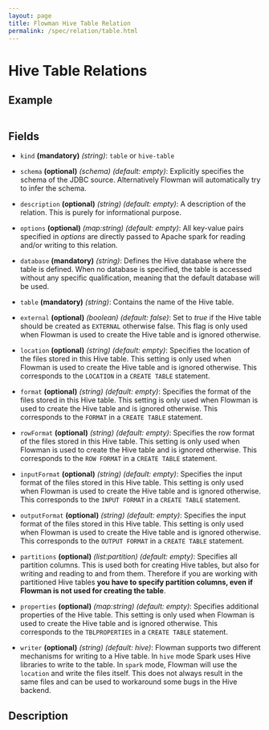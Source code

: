 ```yaml
---
layout: page
title: Flowman Hive Table Relation
permalink: /spec/relation/table.html
---
```

# Hive Table Relations

## Example
```
```

## Fields
 * `kind` **(mandatory)** *(string)*: `table` or `hive-table`
 
 * `schema` **(optional)** *(schema)* *(default: empty)*: 
 Explicitly specifies the schema of the JDBC source. Alternatively Flowman will automatically
 try to infer the schema.
 
 * `description` **(optional)** *(string)* *(default: empty)*:
 A description of the relation. This is purely for informational purpose.
 
 * `options` **(optional)** *(map:string)* *(default: empty)*:
 All key-value pairs specified in *options* are directly passed to Apache spark for reading
 and/or writing to this relation.
 
 * `database` **(mandatory)** *(string)*:
 Defines the Hive database where the table is defined. When no database is specified, the
 table is accessed without any specific qualification, meaning that the default database
 will be used.
  
 * `table` **(mandatory)** *(string)*:
 Contains the name of the Hive table.
 
 * `external` **(optional)** *(boolean)* *(default: false)*: 
 Set to *true* if the Hive table should be created as `EXTERNAL` otherwise false. This flag
 is only used when Flowman is used to create the Hive table and is ignored  otherwise.
 
 * `location` **(optional)** *(string)* *(default: empty)*:
 Specifies the location of the files stored in this Hive table. This setting is only used
 when Flowman is used to create the Hive table and is ignored otherwise. This corresponds
 to the `LOCATION` in a `CREATE TABLE` statement.
 
 * `format` **(optional)** *(string)* *(default: empty)*:
 Specifies the format of the files stored in this Hive table. This setting is only used
 when Flowman is used to create the Hive table and is ignored otherwise. This corresponds
 to the `FORMAT` in a `CREATE TABLE` statement.

 * `rowFormat` **(optional)** *(string)* *(default: empty)*:
 Specifies the row format of the files stored in this Hive table. This setting is only used
 when Flowman is used to create the Hive table and is ignored otherwise. This corresponds
 to the `ROW FORMAT` in a `CREATE TABLE` statement.

 * `inputFormat` **(optional)** *(string)* *(default: empty)*:
 Specifies the input format of the files stored in this Hive table. This setting is only used
 when Flowman is used to create the Hive table and is ignored otherwise. This corresponds
 to the `INPUT FORMAT` in a `CREATE TABLE` statement.

 * `outputFormat` **(optional)** *(string)* *(default: empty)*:
 Specifies the input format of the files stored in this Hive table. This setting is only used
 when Flowman is used to create the Hive table and is ignored otherwise. This corresponds
 to the `OUTPUT FORMAT` in a `CREATE TABLE` statement.

 * `partitions` **(optional)** *(list:partition)* *(default: empty)*:
 Specifies all partition columns. This is used both for creating Hive tables, but also for
 writing and reading to and from them. Therefore if you are working with partitioned Hive
 tables **you have to specify partition columns, even if Flowman is not used for creating
 the table**.

 * `properties` **(optional)** *(map:string)* *(default: empty)*:
 Specifies additional properties of the Hive table. This setting is only used
 when Flowman is used to create the Hive table and is ignored otherwise. This corresponds
 to the `TBLPROPERTIES` in a `CREATE TABLE` statement.

 * `writer` **(optional)** *(string)* *(default: hive)*:
 Flowman supports two different mechanisms for writing to a Hive table. In `hive` mode
 Spark uses Hive libraries to write to the table. In `spark` mode, Flowman will use
 the `location` and write the files itself. This does not always result in the same 
 files and can be used to workaround some bugs in the Hive backend.


## Description
